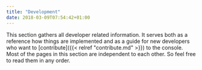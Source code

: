 ```yaml
---
title: "Development"
date: 2018-03-09T07:54:42+01:00
---
```

This section gathers all developer related information. It serves both as a reference how things are implemented and as a guide for new developers who want to [contribute]({{< relref "contribute.md" >}}) to the console. Most of the pages in this section are independent to each other. So feel free to read them in any order.
